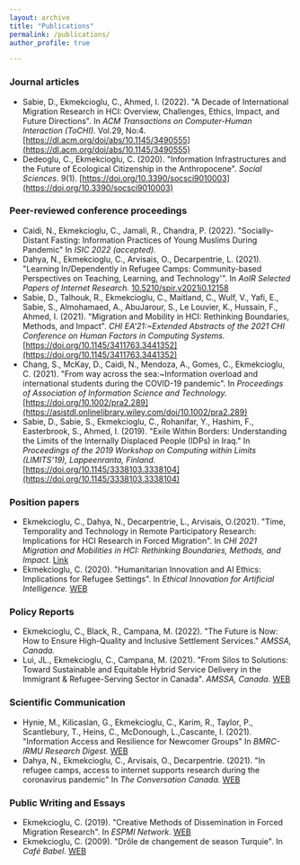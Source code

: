 ```yaml
---
layout: archive
title: "Publications"
permalink: /publications/
author_profile: true

---
```



### Journal articles

- Sabie, D., Ekmekcioglu, C., Ahmed, I. (2022). "A Decade of International Migration Research in HCI: Overview, Challenges, Ethics, Impact, and Future Directions". In *ACM Transactions on Computer-Human Interaction (ToCHI).* Vol.29, No:4. [https://dl.acm.org/doi/abs/10.1145/3490555](https://dl.acm.org/doi/abs/10.1145/3490555)
- Dedeoglu, C., Ekmekcioglu, C. (2020). "Information Infrastructures and the Future of Ecological Citizenship in the Anthropocene". *Social Sciences*. 9(1). [https://doi.org/10.3390/socsci9010003](https://doi.org/10.3390/socsci9010003) 

### Peer-reviewed conference proceedings

- Caidi, N., Ekmekcioglu, C., Jamali, R., Chandra, P. (2022). "Socially-Distant Fasting: Information Practices of Young Muslims During Pandemic" In *ISIC 2022 (accepted).* 
- Dahya, N., Ekmekcioglu, C., Arvisais, O., Decarpentrie, L. (2021). "Learning In/Dependently in Refugee Camps: Community-based Perspectives on Teaching, Learning, and Technology'". In *AoIR Selected Papers of Internet Research.* [10.5210/spir.v2021i0.12158](10.5210/spir.v2021i0.12158) 
- Sabie, D., Talhouk, R., Ekmekcioglu, C., Maitland, C., Wulf, V., Yafi, E., Sabie, S., Almohamaed, A., AbuJarour, S., Le Louvier, K., Hussain, F., Ahmed, I. (2021). "Migration and Mobility in HCI: Rethinking Boundaries, Methods, and Impact". *CHI EA'21:~Extended Abstracts of the 2021 CHI Conference on Human Factors in Computing Systems.* [https://doi.org/10.1145/3411763.3441352](https://doi.org/10.1145/3411763.3441352) 
- Chang, S., McKay, D., Caidi, N., Mendoza, A., Gomes, C., Ekmekcioglu, C. (2021). "From way across the sea:~Information overload and international students during the COVID-19 pandemic". In *Proceedings of Association of Information Science and Technology.* [https://doi.org/10.1002/pra2.289](https://asistdl.onlinelibrary.wiley.com/doi/10.1002/pra2.289)
- Sabie, D., Sabie, S., Ekmekcioglu, C., Rohanifar, Y., Hashim, F., Easterbrook, S., Ahmed, I. (2019). "Exile Within Borders: Understanding the Limits of the Internally Displaced People (IDPs) in Iraq." In *Proceedings of the 2019 Workshop on Computing within Limits (LIMITS'19), Lappeenranta, Finland.* [https://doi.org/10.1145/3338103.3338104](https://doi.org/10.1145/3338103.3338104)



### Position papers

- Ekmekcioglu, C., Dahya, N., Decarpentrie, L., Arvisais, O.(2021). "Time, Temporality and Technology in Remote Participatory Research: Implications for HCI Research in Forced Migration". In *CHI 2021 Migration and Mobilities in HCI: Rethinking Boundaries, Methods, and Impact.* [Link](http://www.cs.toronto.edu/~dsabie/MigrationWorkshop/Submissions/Ekmekcioglu-et-al_2021.pdf)
- Ekmekcioglu, C. (2020). "Humanitarian Innovation and AI Ethics: Implications for Refugee Settings". In *Ethical Innovation for Artificial Intelligence.* [WEB](https://ei4ai.wordpress.com/2020/10/19/humanitarian-innovation-and-ai-ethics-implications-for-refugee-settings-by-cansu-e-dedeoglu-faculty-of-information-university-of-toronto/)

### Policy Reports

- Ekmekcioglu, C., Black, R., Campana, M. (2022). "The Future is Now: How to Ensure High-Quality and Inclusive Settlement Services." *AMSSA, Canada.*
- Lui, JL., Ekmekcioglu, C., Campana, M.  (2021). "From Silos to Solutions: Toward Sustainable and Equitable Hybrid Service Delivery in the Immigrant & Refugee-Serving Sector in Canada". *AMSSA, Canada.* [WEB](https://www.amssa.org/wp-content/uploads/2021/05/EN-Settlement-Sector-Technology-Task-Group-final-report-and-recommen....pdf)

### Scientific Communication

- Hynie, M., Kilicaslan, G., Ekmekcioglu, C., Karim, R., Taylor, P., Scantlebury, T., Heins, C., McDonough, L.,Cascante, I. (2021). "Information Access and Resilience for Newcomer Groups" In *BMRC-IRMU Research Digest.* [WEB](https://bmrc-irmu.info.yorku.ca/files/2021/12/Hynie-FINAL-York-Region-EN-Research-Summary_mh-1.pdf?x15611)
- Dahya, N., Ekmekcioglu, C., Arvisais, O., Decarpentrie. (2021). "In refugee camps, access to internet supports research during the coronavirus pandemic" In *The Conversation Canada.* [WEB](https://theconversation.com/in-refugee-camps-access-to-internet-supports-research-during-the-coronavirus-pandemic-146468) 

### Public Writing and Essays 

- Ekmekcioglu, C. (2019). "Creative Methods of Dissemination in Forced Migration Research". In *ESPMI Network.* [WEB](https://espminetwork.com/cansu-e-dedoglu-dissemination-methods/)
- Ekmekcioglu, C. (2009). "Drôle de changement de season Turquie". In *Café Babel.* [WEB](https://cafebabel.com/fr/article/drole-de-changement-de-saison-turque-5ae0059df723b35a145df023/)


<!---
 {% if author.googlescholar %}
 You can also find my articles on <u><a href="{{author.googlescholar}}">my Google Scholar profile</a>.</u>
 {% endif %}
 {% include base_path %}
 {% for post in site.publications reversed %}
 {% include archive-single.html %}
 {% endfor %}
 --->
